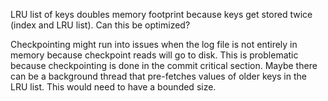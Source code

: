 LRU list of keys doubles memory footprint because keys get stored twice (index
and LRU list). Can this be optimized?

Checkpointing might run into issues when the log file is not entirely in memory
because checkpoint reads will go to disk. This is problematic because
checkpointing is done in the commit critical section. Maybe there can be a
background thread that pre-fetches values of older keys in the LRU list. This
would need to have a bounded size.